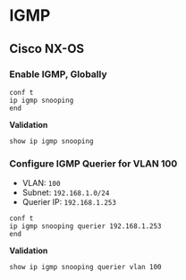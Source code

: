 # IGMP

## Cisco NX-OS
### Enable IGMP, Globally
```
conf t
ip igmp snooping
end
```

**Validation**
```
show ip igmp snooping
```

### Configure IGMP Querier for VLAN 100
* VLAN: `100`
* Subnet: `192.168.1.0/24`
* Querier IP: `192.168.1.253`
```
conf t
ip igmp snooping querier 192.168.1.253
end
```

**Validation**
```
show ip igmp snooping querier vlan 100
```